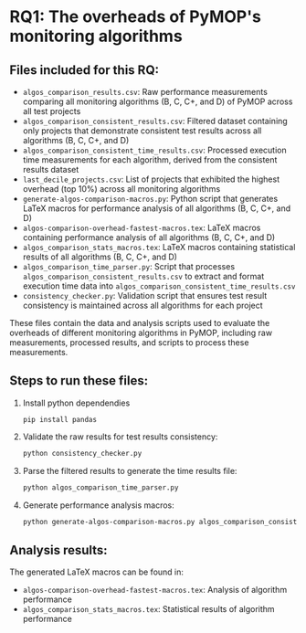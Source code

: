 # RQ1: The overheads of PyMOP's monitoring algorithms

## Files included for this RQ:

- `algos_comparison_results.csv`: Raw performance measurements comparing all monitoring algorithms (B, C, C+, and D) of PyMOP across all test projects
- `algos_comparison_consistent_results.csv`: Filtered dataset containing only projects that demonstrate consistent test results across all algorithms (B, C, C+, and D)
- `algos_comparison_consistent_time_results.csv`: Processed execution time measurements for each algorithm, derived from the consistent results dataset
- `last_decile_projects.csv`: List of projects that exhibited the highest overhead (top 10%) across all monitoring algorithms
- `generate-algos-comparison-macros.py`: Python script that generates LaTeX macros for performance analysis of all algorithms (B, C, C+, and D)
- `algos-comparison-overhead-fastest-macros.tex`: LaTeX macros containing performance analysis of all algorithms (B, C, C+, and D)
- `algos_comparison_stats_macros.tex`: LaTeX macros containing statistical results of all algorithms (B, C, C+, and D)
- `algos_comparison_time_parser.py`: Script that processes `algos_comparison_consistent_results.csv` to extract and format execution time data into `algos_comparison_consistent_time_results.csv`
- `consistency_checker.py`: Validation script that ensures test result consistency is maintained across all algorithms for each project

These files contain the data and analysis scripts used to evaluate the overheads of different monitoring algorithms in PyMOP, including raw measurements, processed results, and scripts to process these measurements.

## Steps to run these files:

1. Install python dependendies
   ```
   pip install pandas
   ```

2. Validate the raw results for test results consistency:
   ```bash
   python consistency_checker.py
   ```

3. Parse the filtered results to generate the time results file:
   ```bash
   python algos_comparison_time_parser.py
   ```

4. Generate performance analysis macros:
   ```bash
   python generate-algos-comparison-macros.py algos_comparison_consistent_time_results.csv
   ```

## Analysis results:

The generated LaTeX macros can be found in:
- `algos-comparison-overhead-fastest-macros.tex`: Analysis of algorithm performance
- `algos_comparison_stats_macros.tex`: Statistical results of algorithm performance
